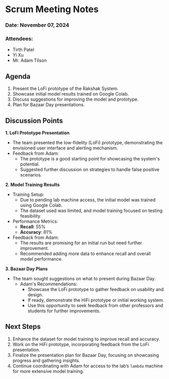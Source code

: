 # Scrum Meeting Notes

### Date: November 07, 2024
### Attendees: 
- Tirth Patel
- Yi Xu
- Mr. Adam Tilson

## Agenda
1. Present the LoFi prototype of the Rakshak System.
2. Showcase initial model results trained on Google Colab.
3. Discuss suggestions for improving the model and prototype.
4. Plan for Bazaar Day presentations.

## Discussion Points

**1. LoFi Prototype Presentation**
- The team presented the low-fidelity (LoFi) prototype, demonstrating the envisioned user interface and alerting mechanism.
- Feedback from Adam:
    - The prototype is a good starting point for showcasing the system's potential.
    - Suggested further discussion on strategies to handle false positive scenarios.
  
**2. Model Training Results**
- Training Setup:
  - Due to pending lab machine access, the initial model was trained using Google Colab.
  - The dataset used was limited, and model training focused on testing feasibility.
- Performance Metrics:
  - **Recall**: 55%
  - **Accuracy**: 81%
- Feedback from Adam:
  - The results are promising for an initial run but need further improvement.
  - Recommended adding more data to enhance recall and overall model performance.
  
**3. Bazaar Day Plans**
- The team sought suggestions on what to present during Bazaar Day.
  -  Adam's Recommendations:
        - Showcase the LoFi prototype to gather feedback on usability and design.
        - If ready, demonstrate the HiFi prototype or initial working system.
        - Use this opportunity to seek feedback from other professors and students for further improvements.
  
## Next Steps
1. Enhance the dataset for model training to improve recall and accuracy.
2. Work on the HiFi prototype, incorporating feedback from the LoFi presentation.
3. Finalize the presentation plan for Bazaar Day, focusing on showcasing progress and gathering insights.
4. Continue coordinating with Adam for access to the lab’s `lambda` machine for more extensive model training.